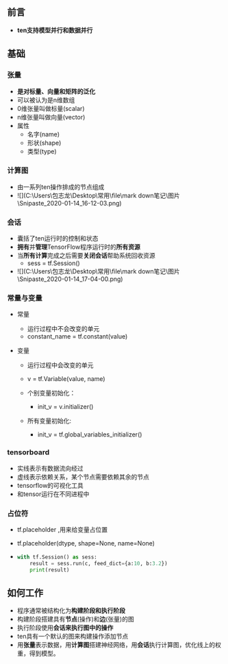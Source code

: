 ## 前言

+ **ten支持模型并行和数据并行**



## 基础

### 张量

+ **是对标量、向量和矩阵的泛化**
+ 可以被认为是n维数组
+ 0维张量叫做标量(scalar)
+ n维张量叫做向量(vector)
+ 属性
  + 名字(name)
  + 形状(shape)
  + 类型(type)

### 计算图

+ 由一系列ten操作排成的节点组成
+ ![](C:\Users\包志龙\Desktop\常用\file\mark down笔记\图片\Snipaste_2020-01-14_16-12-03.png)

### 会话

+ 囊括了ten运行时的控制和状态
+ **拥有**并**管理**TensorFlow程序运行时的**所有资源**
+ 当**所有计算**完成之后需要**关闭会话**帮助系统回收资源
  + sess = tf.Session()
+ ![](C:\Users\包志龙\Desktop\常用\file\mark down笔记\图片\Snipaste_2020-01-14_17-04-00.png)

### 常量与变量

+ 常量
  + 运行过程中不会改变的单元
  + constant_name = tf.constant(value)

+ 变量

  + 运行过程中会改变的单元
  + v = tf.Variable(value, name)
  + 个别变量初始化：
    + init_v = v.initializer()

  + 所有变量初始化:
    + init_v = tf.global_variables_initializer()

### tensorboard

+ 实线表示有数据流向经过
+ 虚线表示依赖关系，某个节点需要依赖其余的节点
+ tensorflow的可视化工具
+ 和tensor运行在不同进程中

### 占位符

+ tf.placeholder ,用来给变量占位置

+ tf.placeholder(dtype, shape=None, name=None)

+ ```python
  with tf.Session() as sess:
      result = sess.run(c, feed_dict={a:10, b:3.2})
      print(result)
  ```

  





## 如何工作

+ 程序通常被结构化为**构建阶段和执行阶段**
+ 构建阶段搭建具有**节点**(操作)和**边**(张量)的图
+ 执行阶段使用**会话来执行图中的操作**
+ ten具有一个默认的图来构建操作添加节点
+ 用**张量**表示数据，用**计算图**搭建神经网络，用**会话**执行计算图，优化线上的权重，得到模型。